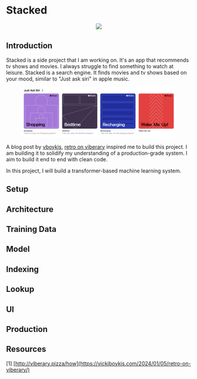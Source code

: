 # Stacked

<figure align="center">
  <img src="assets/banner.png" />
</figure>

## Introduction

Stacked is a side project that I am working on. It's an app that recommends tv shows and movies. I always struggle to find something to watch at leisure. Stacked is a search engine. It finds movies and tv shows based on your mood, similar to "Just ask siri" in apple music.

<figure align="center">
  <img src="assets/apple-music.png" />
</figure>

A blog post by [vboykis](https://twitter.com/vboykis), [retro on viberary](https://vickiboykis.com/2024/01/05/retro-on-viberary/) inspired me to build this project. I am building it to solidify my understanding of a production-grade system. I aim to build it end to end with clean code. 

In this project, I will build a transformer-based machine learning system. 

## Setup


## Architecture


## Training Data


## Model


## Indexing


## Lookup


## UI


## Production


## Resources

[1] [http://viberary.pizza/how](https://vickiboykis.com/2024/01/05/retro-on-viberary/)
